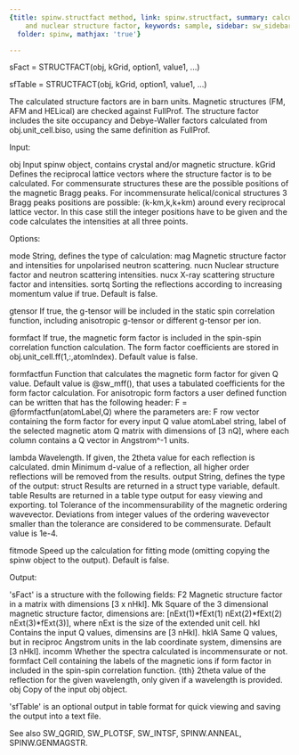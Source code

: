```yaml
---
{title: spinw.structfact method, link: spinw.structfact, summary: calculates magnetic
    and nuclear structure factor, keywords: sample, sidebar: sw_sidebar, permalink: spinw_structfact.html,
  folder: spinw, mathjax: 'true'}

---
```

 
sFact   = STRUCTFACT(obj, kGrid, option1, value1, ...)
 
sfTable = STRUCTFACT(obj, kGrid, option1, value1, ...)
 
The calculated structure factors are in barn units. Magnetic structures
(FM, AFM and HELical) are checked against FullProf. The structure factor
includes the site occupancy and Debye-Waller factors calculated from
obj.unit_cell.biso, using the same definition as FullProf.
 
Input:
 
obj       Input spinw object, contains crystal and/or magnetic structure.
kGrid     Defines the reciprocal lattice vectors where the structure
          factor is to be calculated. For commensurate structures these
          are the possible positions of the magnetic Bragg peaks. For
          incommensurate helical/conical structures 3 Bragg peaks
          positions are possible: (k-km,k,k+km) around every reciprocal
          lattice vector. In this case still the integer positions have
          to be given and the code calculates the intensities at all
          three points.
 
Options:
 
mode          String, defines the type of calculation:
                  mag     Magnetic structure factor and intensities for
                          unpolarised neutron scattering.
                  nucn    Nuclear structure factor and neutron scattering
                          intensities.
                  nucx    X-ray scattering structure factor and
                          intensities.
sortq         Sorting the reflections according to increasing momentum
              value if true. Default is false.
 
gtensor       If true, the g-tensor will be included in the static spin
              correlation function, including anisotropic g-tensor or
              different g-tensor per ion.
 
formfact      If true, the magnetic form factor is included in the
              spin-spin correlation function calculation. The form factor
              coefficients are stored in obj.unit_cell.ff(1,:,atomIndex).
              Default value is false.
 
formfactfun   Function that calculates the magnetic form factor for given
              Q value. Default value is @sw_mff(), that uses a tabulated
              coefficients for the form factor calculation. For
              anisotropic form factors a user defined function can be
              written that has the following header:
                  F = @formfactfun(atomLabel,Q)
              where the parameters are:
                  F   row vector containing the form factor for every
                      input Q value
                  atomLabel string, label of the selected magnetic atom
                  Q   matrix with dimensions of [3 nQ], where each column
                      contains a Q vector in Angstrom^-1 units.
 
lambda        Wavelength. If given, the 2theta value for each reflection
              is calculated.
dmin          Minimum d-value of a reflection, all higher order
              reflections will be removed from the results.
output        String, defines the type of the output:
                  struct  Results are returned in a struct type variable,
                          default.
                  table   Results are returned in a table type output for
                          easy viewing and exporting.
tol           Tolerance of the incommensurability of the magnetic
              ordering wavevector. Deviations from integer values of the
              ordering wavevector smaller than the tolerance are considered
              to be commensurate. Default value is 1e-4.
 
fitmode       Speed up the calculation for fitting mode (omitting
              copying the spinw object to the output). Default is false.
 
Output:
 
'sFact' is a structure with the following fields:
F2            Magnetic structure factor in a matrix with dimensions
              [3 x nHkl].
Mk            Square of the 3 dimensional magnetic structure factor,
              dimensions are:
                 [nExt(1)*fExt(1) nExt(2)*fExt(2) nExt(3)*fExt(3)],
              where nExt is the size of the extended unit cell.
hkl           Contains the input Q values, dimensins are [3 nHkl].
hklA          Same Q values, but in reciproc Angstrom units in the
              lab coordinate system, dimensins are [3 nHkl].
incomm        Whether the spectra calculated is incommensurate or not.
formfact      Cell containing the labels of the magnetic ions if form
              factor in included in the spin-spin correlation function.
{tth}         2theta value of the reflection for the given wavelength,
              only given if a wavelength is provided.
obj           Copy of the input obj object.
 
'sfTable' is an optional output in table format for quick viewing and
saving the output into a text file.
 
See also SW_QGRID, SW_PLOTSF, SW_INTSF, SPINW.ANNEAL, SPINW.GENMAGSTR.
 

